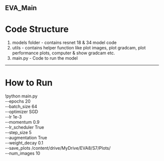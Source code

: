 ## EVA_Main

# Code Structure
1. models folder - contains resnet 18 & 34 model code
2. utils - contains helper function like plot images, plot gradcam, plot performance plots, computer & show gradcam etc.
3. main.py - Code to run the model


--------------------------------------------------------------------------------------------------------------------------------

# How to Run

!python main.py \
--epochs 20 \
--batch_size 64 \
--optimizer SGD \
--lr 1e-3 \
--momentum 0.9 \
--lr_scheduler True \
--step_size 5 \
--augmentation True \
--weight_decay 0.1 \
--save_plots /content/drive/MyDrive/EVA8/S7/Plots/ \
--num_images 10

